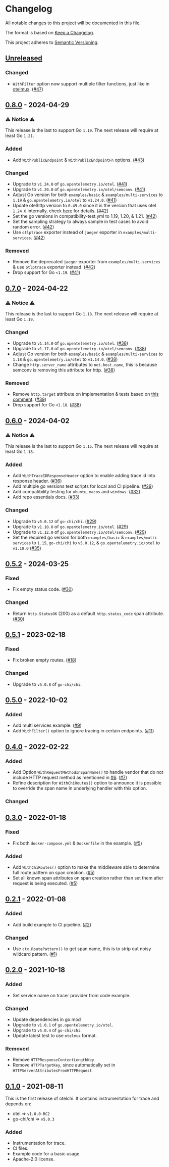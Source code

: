 # Changelog

All notable changes to this project will be documented in this file.

The format is based on [Keep a Changelog](https://keepachangelog.com/en/1.0.0/).

This project adheres to [Semantic Versioning](https://semver.org/spec/v2.0.0.html).

## [Unreleased]

### Changed

- `WithFilter` option now support multiple filter functions, just like in [otelmux](https://github.com/open-telemetry/opentelemetry-go-contrib/blob/v1.24.0/instrumentation/github.com/gorilla/mux/otelmux/config.go#L106-L110). ([#47])

## [0.8.0] - 2024-04-29

### ⚠️ Notice ⚠️

This release is the last to support Go `1.19`. The next release will require at least Go `1.21`.

### Added

- Add `WithPublicEndpoint` & `WithPublicEndpointFn` options. ([#43])

### Changed

- Upgrade to `v1.24.0` of `go.opentelemetry.io/otel`. ([#41])
- Upgrade to `v1.20.0` of `go.opentelemetry.io/otel/semconv`. ([#41])
- Adjust Go version for both `examples/basic` & `examples/multi-services` to `1.19` & `go.opentelemetry.io/otel` to `v1.24.0`. ([#41])
- Update otelhttp version to `0.49.0` since it is the version that uses otel `1.24.0` internally, check [here](https://github.com/open-telemetry/opentelemetry-go-contrib/blob/v1.24.0/instrumentation/net/http/otelhttp/go.mod#L8) for details. ([#42])
- Set the go versions in compatibility-test.yml to 1.19, 1.20, & 1.21. ([#42])
- Set the sampling strategy to always sample in test cases to avoid random error. ([#42])
- Use `otlptrace` exporter instead of `jaeger` exporter in `examples/multi-services`. ([#42])

### Removed

- Remove the deprecated `jaeger` exporter from `examples/multi-services` & use `otlptrace` exporter instead. ([#42])
- Drop support for Go `<1.19`. ([#41])

## [0.7.0] - 2024-04-22

### ⚠️ Notice ⚠️

This release is the last to support Go `1.18`. The next release will require at least Go `1.19`.

### Changed

- Upgrade to `v1.14.0` of `go.opentelemetry.io/otel`. ([#38])
- Upgrade to `v1.17.0` of `go.opentelemetry.io/otel/semconv`. ([#38])
- Adjust Go version for both `examples/basic` & `examples/multi-services` to `1.18` & `go.opentelemetry.io/otel` to `v1.14.0`. ([#38])
- Change `http.server_name` attributes to `net.host.name`, this is because semconv is removing this attribute for http. ([#38])

### Removed

- Remove `http.target` attribute on implementation & tests based on [this comment](https://github.com/open-telemetry/opentelemetry-go/blob/v1.17.0/semconv/internal/v2/http.go#L160-L165). ([#39])
- Drop support for Go `<1.18`. ([#38])

## [0.6.0] - 2024-04-02

### ⚠️ Notice ⚠️

This release is the last to support Go `1.15`. The next release will require at least Go `1.18`.

### Added

- Add `WithTraceIDResponseHeader` option to enable adding trace id into response header. ([#36])
- Add multiple go versions test scripts for local and CI pipeline. ([#29])
- Add compatibility testing for `ubuntu`, `macos` and `windows`. ([#32])
- Add repo essentials docs. ([#33])

### Changed

- Upgrade to `v5.0.12` of `go-chi/chi`. ([#29])
- Upgrade to `v1.10.0` of `go.opentelemetry.io/otel`. ([#29])
- Upgrade to `v1.12.0` of `go.opentelemetry.io/otel/semconv`. ([#29])
- Set the required go version for both `examples/basic` & `examples/multi-services` to `1.15`, `go-chi/chi` to `v5.0.12`, & `go.opentelemetry.io/otel` to `v1.10.0` ([#35])

## [0.5.2] - 2024-03-25

### Fixed

- Fix empty status code. ([#30])

### Changed

- Return `http.StatusOK` (200) as a default `http.status_code` span attribute. ([#30])

## [0.5.1] - 2023-02-18

### Fixed

- Fix broken empty routes. ([#18])

### Changed

- Upgrade to `v5.0.8` of `go-chi/chi`.

## [0.5.0] - 2022-10-02

### Added

- Add multi services example. ([#9])
- Add `WithFilter()` option to ignore tracing in certain endpoints. ([#11])

## [0.4.0] - 2022-02-22

### Added

- Add Option `WithRequestMethodInSpanName()` to handle vendor that do not include HTTP request method as mentioned in [#6]. ([#7])
- Refine description for `WithChiRoutes()` option to announce it is possible to override the span name in underlying handler with this option.

### Changed

## [0.3.0] - 2022-01-18

### Fixed

- Fix both `docker-compose.yml` & `Dockerfile` in the example. ([#5])

### Added

- Add `WithChiRoutes()` option to make the middleware able to determine full route pattern on span creation. ([#5])
- Set all known span attributes on span creation rather than set them after request is being executed. ([#5])

## [0.2.1] - 2022-01-08

### Added

- Add build example to CI pipeline. ([#2])

### Changed

- Use `ctx.RoutePattern()` to get span name, this is to strip out noisy wildcard pattern. ([#1])

## [0.2.0] - 2021-10-18

### Added

- Set service name on tracer provider from code example.

### Changed

- Update dependencies in go.mod
- Upgrade to `v1.0.1` of `go.opentelemetry.io/otel`.
- Upgrade to `v5.0.4` of `go-chi/chi`.
- Update latest test to use `otelmux` format.

### Removed

- Remove `HTTPResponseContentLengthKey`
- Remove `HTTPTargetKey`, since automatically set in `HTTPServerAttributesFromHTTPRequest`

## [0.1.0] - 2021-08-11

This is the first release of otelchi.
It contains instrumentation for trace and depends on:

- otel => `v1.0.0-RC2`
- go-chi/chi => `v5.0.3`

### Added

- Instrumentation for trace.
- CI files.
- Example code for a basic usage.
- Apache-2.0 license.

[#47]: https://github.com/riandyrn/otelchi/pull/47
[#43]: https://github.com/riandyrn/otelchi/pull/43
[#42]: https://github.com/riandyrn/otelchi/pull/42
[#41]: https://github.com/riandyrn/otelchi/pull/41
[#39]: https://github.com/riandyrn/otelchi/pull/39
[#38]: https://github.com/riandyrn/otelchi/pull/38
[#36]: https://github.com/riandyrn/otelchi/pull/36
[#35]: https://github.com/riandyrn/otelchi/pull/35
[#33]: https://github.com/riandyrn/otelchi/pull/33
[#32]: https://github.com/riandyrn/otelchi/pull/32
[#30]: https://github.com/riandyrn/otelchi/pull/30
[#29]: https://github.com/riandyrn/otelchi/pull/29
[#18]: https://github.com/riandyrn/otelchi/pull/18
[#11]: https://github.com/riandyrn/otelchi/pull/11
[#9]: https://github.com/riandyrn/otelchi/pull/9
[#7]: https://github.com/riandyrn/otelchi/pull/7
[#6]: https://github.com/riandyrn/otelchi/pull/6
[#5]: https://github.com/riandyrn/otelchi/pull/5
[#2]: https://github.com/riandyrn/otelchi/pull/2
[#1]: https://github.com/riandyrn/otelchi/pull/1

[Unreleased]: https://github.com/riandyrn/otelchi/compare/v0.8.0...HEAD
[0.8.0]: https://github.com/riandyrn/otelchi/releases/tag/v0.8.0
[0.7.0]: https://github.com/riandyrn/otelchi/releases/tag/v0.7.0
[0.6.0]: https://github.com/riandyrn/otelchi/releases/tag/v0.6.0
[0.5.2]: https://github.com/riandyrn/otelchi/releases/tag/v0.5.2
[0.5.1]: https://github.com/riandyrn/otelchi/releases/tag/v0.5.1
[0.5.0]: https://github.com/riandyrn/otelchi/releases/tag/v0.5.0
[0.4.0]: https://github.com/riandyrn/otelchi/releases/tag/v0.4.0
[0.3.0]: https://github.com/riandyrn/otelchi/releases/tag/v0.3.0
[0.2.1]: https://github.com/riandyrn/otelchi/releases/tag/v0.2.1
[0.2.0]: https://github.com/riandyrn/otelchi/releases/tag/v0.2.0
[0.1.0]: https://github.com/riandyrn/otelchi/releases/tag/v0.1.0
